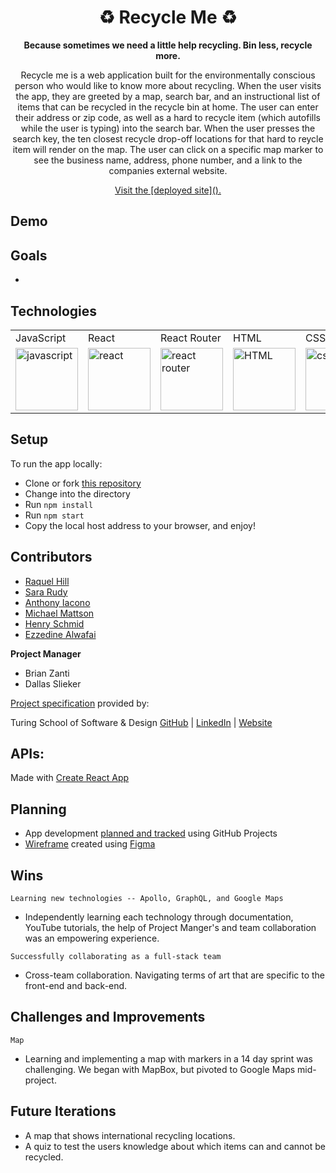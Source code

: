 <div align="center">
<h1> ♻ Recycle Me 	♻️</h1>
<p><strong>Because sometimes we need a little help recycling.
    Bin less, recycle more.</strong></p>
<p>Recycle me is a web application built for the environmentally conscious person who would like to know more about recycling.  When the user visits the app, they are greeted by a map, search bar, and an instructional list of items that can be recycled in the recycle bin at home.  The user can enter their address or zip code, as well as a hard to recycle item (which autofills while the user is typing) into the search bar.  When the user presses the search key, the ten closest recycle drop-off locations for that hard to reycle item will render on the map.  The user can click on a specific map marker to see the business name, address, phone number, and a link to the companies external website.</p>
<a href="https://raquel-written-in-the-stars.surge.sh">Visit the [deployed site]().</a>
</div> 

## Demo


## Goals
- 

## Technologies
<table>
    <tr>
        <td>JavaScript</td>
        <td>React</td>
        <td>React Router</td>
        <td>HTML</td>
        <td>CSS</td>
        <td>Figma</td>
        <td>Cypress</td>
        <td>GraphQL</td>
        <td>Apollo</td>
        <td>Heroku</td>
    </tr>
    </tr>
        <td><img src="https://user-images.githubusercontent.com/73092355/119360616-074c6580-bc68-11eb-8ac1-f1ca05b87bf8.png" alt="javascript" width="100" height="auto" /></td>
        <td><img src="https://user-images.githubusercontent.com/73092355/119361040-74f89180-bc68-11eb-845a-29ec9f93f095.png" alt="react" width="100" height="auto" /></td>
        <td><img src="https://user-images.githubusercontent.com/73092355/119361186-9d808b80-bc68-11eb-97ee-05bde2700716.png" alt="react router" width="100" height="auto" /></td>
        <td><img src="https://user-images.githubusercontent.com/73092355/119402191-d553f700-bc99-11eb-8cd3-6ef44023d530.png" alt="HTML" width="100" height="auto" /></td>
        <td><img src="https://user-images.githubusercontent.com/73092355/119402395-1e0bb000-bc9a-11eb-9173-30403b8848d1.png" alt="css" width="100" height="auto" /></td>
        <td><img src="https://cdn.freebiesupply.com/logos/large/2x/figma-1-logo-png-transparent.png" alt="figma" width="100" height="auto" /></td>
        <td><img src="https://user-images.githubusercontent.com/73092355/119361263-b5f0a600-bc68-11eb-9f41-8e10aa013e7a.png" alt="Cypress" width="100" height="auto" /></td>
        <td><img src="https://user-images.githubusercontent.com/81186709/146031679-c3d2c472-b048-484b-ae85-2b5354d0b81f.png" alt="GraphQL" width="100" height="auto" /></td>
        <td><img src="https://user-images.githubusercontent.com/81186709/146032044-06e09098-e626-4dc3-a104-d3d4fc82bf59.png" alt="Apollo" width="100" height="auto" /></td>
         <td><img src="https://www.freecodecamp.org/news/content/images/size/w2000/2020/08/wall-2.jpeg" alt="Heroku" width="100" height="auto" /></td>
    </tr>
</table>

## Setup
To run the app locally:
  - Clone or fork [this repository]()
  - Change into the directory
  - Run `npm install`
  - Run `npm start`
  - Copy the local host address to your browser, and enjoy!

## Contributors
  - [Raquel Hill](https://github.com/Raquelhill)
  - [Sara Rudy](https://github.com/sarahrudy)
  - [Anthony Iacono](https://github.com/anthony-iacono)
  - [Michael Mattson](https://github.com/michaelpmattson)
  - [Henry Schmid](https://github.com/hschmid516)
  - [Ezzedine Alwafai](https://github.com/ealwafai)
  
  **Project Manager**

- Brian Zanti
- Dallas Slieker

[Project specification]() provided by:

Turing School of Software & Design
[GitHub](https://github.com/turingschool) | [LinkedIn](https://www.linkedin.com/school/turingschool/) | [Website](https://turing.edu/)

APIs:
  - 

Made with [Create React App](https://reactjs.org/docs/create-a-new-react-app.html)

## Planning
- App development [planned and tracked]() using GitHub Projects
- [Wireframe]() created using [Figma](https://www.figma.com/)

## Wins
``Learning new technologies -- Apollo, GraphQL, and Google Maps``

- Independently learning each technology through documentation, YouTube tutorials, the help of Project Manger's and team collaboration was an empowering experience.

``Successfully collaborating as a full-stack team``  

- Cross-team collaboration.  Navigating terms of art that are specific to the front-end and back-end.  

## Challenges and Improvements
``Map``

- Learning and implementing a map with markers in a 14 day sprint was challenging.  We began with MapBox, but pivoted to Google Maps mid-project.  

## Future Iterations
  - A map that shows international recycling locations.
  - A quiz to test the users knowledge about which items can and cannot be recycled.  

